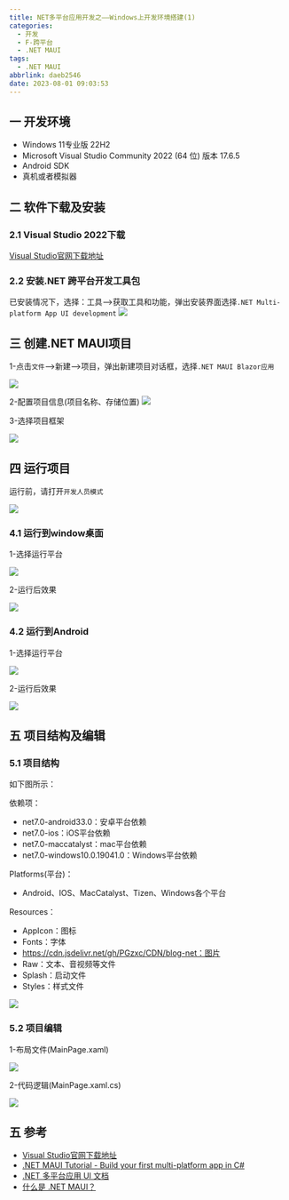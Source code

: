 ```yaml
---
title: NET多平台应用开发之——Windows上开发环境搭建(1)
categories:
  - 开发
  - F-跨平台
  - .NET MAUI
tags:
  - .NET MAUI
abbrlink: daeb2546
date: 2023-08-01 09:03:53
---
```

## 一 开发环境

* Windows 11专业版 22H2
* Microsoft Visual Studio Community 2022 (64 位)  版本 17.6.5
* Android SDK
* 真机或者模拟器

<!--more-->

## 二  软件下载及安装

### 2.1  Visual Studio 2022下载

[Visual Studio官网下载地址](https://visualstudio.microsoft.com/zh-hans/)

### 2.2 安装.NET 跨平台开发工具包

已安装情况下，选择：工具——>获取工具和功能，弹出安装界面选择`.NET Multi-platform App UI development`
![][01]

## 三 创建.NET MAUI项目

1-点击`文件`——>新建——>项目，弹出新建项目对话框，选择`.NET MAUI Blazor应用`

![][02]

2-配置项目信息(项目名称、存储位置)
![][03]

3-选择项目框架

![][04]

## 四 运行项目

运行前，请打开`开发人员模式`

![][05]

### 4.1 运行到window桌面

1-选择运行平台

![][06]

2-运行后效果

![][07]

### 4.2 运行到Android

1-选择运行平台

![][08]

2-运行后效果

![][09]
## 五 项目结构及编辑

### 5.1 项目结构

如下图所示：

依赖项：

* net7.0-android33.0：安卓平台依赖
* net7.0-ios：iOS平台依赖
* net7.0-maccatalyst：mac平台依赖
* net7.0-windows10.0.19041.0：Windows平台依赖

Platforms(平台)：

* Android、IOS、MacCatalyst、Tizen、Windows各个平台

Resources：

* AppIcon：图标
* Fonts：字体
* https://cdn.jsdelivr.net/gh/PGzxc/CDN/blog-net：图片
* Raw：文本、音视频等文件
* Splash：启动文件
* Styles：样式文件

![][10]

### 5.2 项目编辑

1-布局文件(MainPage.xaml)

![][11]

2-代码逻辑(MainPage.xaml.cs)

![][12]


## 五 参考

* [Visual Studio官网下载地址](https://visualstudio.microsoft.com/zh-hans/)
* [.NET MAUI Tutorial - Build your first multi-platform app in C#](https://dotnet.microsoft.com/en-us/learn/maui/first-app-tutorial/intro)
* [.NET 多平台应用 UI 文档](https://learn.microsoft.com/zh-cn/dotnet/maui/?WT.mc_id=dotnet-35129-website)
* [什么是 .NET MAUI？](https://learn.microsoft.com/zh-cn/dotnet/maui/what-is-maui)


[01]:https://cdn.jsdelivr.net/gh/PGzxc/CDN/blog-net/net-maui-install-choice-01.png
[02]:https://cdn.jsdelivr.net/gh/PGzxc/CDN/blog-net/net-maui-create-maui-app-01.png
[03]:https://cdn.jsdelivr.net/gh/PGzxc/CDN/blog-net/net-maui-create-app-config-01.png
[04]:https://cdn.jsdelivr.net/gh/PGzxc/CDN/blog-net/net-maui-create-app-struct-01.png
[05]:https://cdn.jsdelivr.net/gh/PGzxc/CDN/blog-net/net-maui-pravacy-open-01.png
[06]:https://cdn.jsdelivr.net/gh/PGzxc/CDN/blog-net/net-maui-run-windows-config-01.png
[07]:https://cdn.jsdelivr.net/gh/PGzxc/CDN/blog-net/net-maui-run-windows-view-01.png
[08]:https://cdn.jsdelivr.net/gh/PGzxc/CDN/blog-net/net-maui-run-android-config-01.png
[09]:https://cdn.jsdelivr.net/gh/PGzxc/CDN/blog-net/net-maui-run-android-view-01.png
[10]:https://cdn.jsdelivr.net/gh/PGzxc/CDN/blog-net/net-maui-project-struct-01.png
[11]:https://cdn.jsdelivr.net/gh/PGzxc/CDN/blog-net/net-maui-layout-view-01.png
[12]:https://cdn.jsdelivr.net/gh/PGzxc/CDN/blog-net/net-maui-code-view-01.png